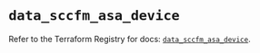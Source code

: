 # `data_sccfm_asa_device`

Refer to the Terraform Registry for docs: [`data_sccfm_asa_device`](https://registry.terraform.io/providers/ciscodevnet/sccfm/0.2.5/docs/data-sources/asa_device).
